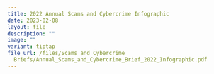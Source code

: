 ```yaml
---
title: 2022 Annual Scams and Cybercrime Infographic
date: 2023-02-08
layout: file
description: ""
image: ""
variant: tiptap
file_url: /files/Scams and Cybercrime
  Briefs/Annual_Scams_and_Cybercrime_Brief_2022_Infographic.pdf
---
```

